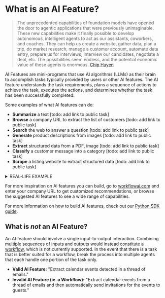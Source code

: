 # What is an AI Feature?

> The unprecedented capabilities of foundation models have opened the door to agentic applications that were previously unimaginable. These new capabilities make it finally possible to develop autonomous, intelligent agents to act as our assistants, coworkers, and coaches. They can help us create a website, gather data, plan a trip, do market research, manage a customer account, automate data entry, prepare us for interviews, interview our candidates, negotiate a deal, etc. The possibilities seem endless, and the potential economic value of these agents is enormous.
> [Chip Huyen](https://huyenchip.com/2025/01/07/agents.html)

AI Features are mini-programs that use AI algorithms (LLMs) as their brain to accomplish tasks typically provided by users or other AI features. The AI feature understands the task requirements, plans a sequence of actions to achieve the task, executes the actions, and determines whether the task has been successfully completed.

Some examples of what AI features can do:
- **Summarize** a text [todo: add link to public task]
- **Browse** a company URL to extract the list of customers [todo: add link to public task]
- **Search** the web to answer a question [todo: add link to public task]
- **Generate** product descriptions from images [todo: add link to public task]
- **Extract** structured data from a PDF, image [todo: add link to public task]
- **Classify** a customer message into a category [todo: add link to public task]
- **Scrape** a listing website to extract structured data [todo: add link to public task]

<details>
<summary>REAL-LIFE EXAMPLE</summary>

Apple recently introduced a AI agent that can rewrite a text with a different tone.

[image]
</details>

For more inspiration on AI features you can build, go to [workflowai.com](https://workflowai.com) and enter your company URL to get customized recommendations, or browse the suggested AI features to see a wide range of capabilities. 

For more information on how to build AI features, check out our [Python SDK guide](../sdk/python/get-started.md).

## What is *not* an AI Feature?

An AI feature should involve a single input-to-output interaction. Combining multiple sequences of inputs and outputs would instead constitute a [workflow](workflows.md), which is not currently supported. In the event that there is a task that is better suited for a workflow, break the process into multiple agents that each handle one portion of the task only.
- **Valid AI Feature:** "Extract calendar events detected in a thread of emails."
- **Invalid AI Feature (ie. a Workflow):** "Extract calendar events from a thread of emails and then automatically send invitations for the events to guests."